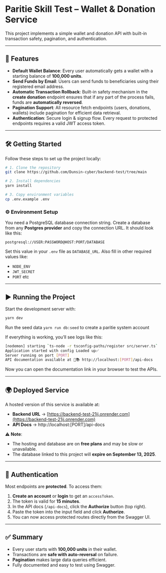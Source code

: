 # Paritie Skill Test – Wallet & Donation Service

This project implements a simple wallet and donation API with built-in transaction safety, pagination, and authentication.

---

## 🚀 Features

- **Default Wallet Balance**: Every user automatically gets a wallet with a starting balance of **100,000 units**.
- **Send Funds by Email**: Users can send funds to beneficiaries using their registered email address.
- **Automatic Transaction Rollback**: Built-in safety mechanism in the **create donation** endpoint ensures that if any part of the process fails, funds are **automatically reversed**.
- **Pagination Support**: All resource fetch endpoints (users, donations, wallets) include pagination for efficient data retrieval.
- **Authentication**: Secure login & signup flow. Every request to protected endpoints requires a valid JWT access token.

---

## 🛠️ Getting Started

Follow these steps to set up the project locally:

```bash
# 1. Clone the repository
git clone https://github.com/Dunsin-cyber/backend-test/tree/main

# 2. Install dependencies
yarn install

# 3. Copy environment variables
cp .env.example .env
```

### ⚙️ Environment Setup

You need a PostgreSQL database connection string.
Create a database from any **Postgres provider** and copy the connection URL.
It should look like this:

```
postgresql://USER:PASSWORD@HOST:PORT/DATABASE
```

Set this value in your `.env` file as `DATABASE_URL`.
Also fill in other required values like:

- `NODE_ENV`
- `JWT_SECRET`
- `PORT` etc

---

## ▶️ Running the Project

Start the development server with:

```bash
yarn dev
```

Run the seed data
`yarn run db:seed` to create a paritie system account

If everything is working, you’ll see logs like this:

```bash
[nodemon] starting `ts-node -r tsconfig-paths/register src/server.ts`
Application started with config Loaded up✅
Server running on port [PORT]
API documentation available at 📝📚 http://localhost:[PORT]/api-docs
```

Now you can open the documentation link in your browser to test the APIs.

---

## 🌍 Deployed Service

A hosted version of this service is available at:

- **Backend URL** → [https://backend-test-21ij.onrender.com](https://backend-test-21ij.onrender.com)
- **API Docs** → http://localhost:[PORT]/api-docs

⚠️ **Note**:

- The hosting and database are on **free plans** and may be slow or unavailable.
- The database linked to this project will **expire on September 13, 2025**.

---

## 🔑 Authentication

Most endpoints are **protected**. To access them:

1. **Create an account** or **login** to get an `accessToken`.
2. The token is valid for **15 minutes**.
3. In the API docs (`/api-docs`), click the **Authorize** button (top right).
4. Paste the token into the input field and click **Authorize**.
5. You can now access protected routes directly from the Swagger UI.

---

## ✅ Summary

- Every user starts with **100,000 units** in their wallet.
- Transactions are **safe with auto-reversal** on failure.
- **Pagination** makes large data queries efficient.
- Fully documented and easy to test using Swagger.
